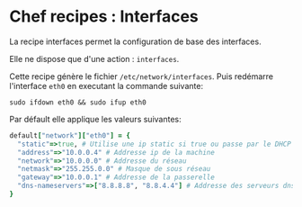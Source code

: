 # Chef recipes : Interfaces

La recipe interfaces permet la configuration de base des interfaces.

Elle ne dispose que d'une action : `interfaces`.

Cette recipe génère le fichier `/etc/network/interfaces`.
Puis redémarre l'interface `eth0` en executant la commande suivante:
```shell
sudo ifdown eth0 && sudo ifup eth0
```

Par défault elle applique les valeurs suivantes:
```ruby
default["network"]["eth0"] = {
  "static"=>true, # Utilise une ip static si true ou passe par le DHCP
  "address"=>"10.0.0.4" # Addresse ip de la machine
  "network"=>"10.0.0.0" # Addresse du réseau
  "netmask"=>"255.255.0.0" # Masque de sous réseau
  "gateway"=>"10.0.0.1" # Addresse de la passerelle
  "dns-nameservers"=>["8.8.8.8", "8.8.4.4"] # Addresse des serveurs dns a utiliser
}
```
